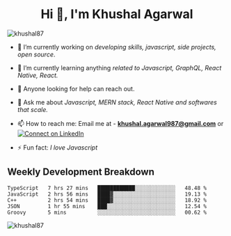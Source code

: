 <h1 align="center">Hi 👋, I'm Khushal Agarwal</h1>


<p align="left"> <img src="https://komarev.com/ghpvc/?username=khushal87&label=Profile Views&color=green&style=plastic" alt="khushal87" /> </p>

- 🔭 I’m currently working on *developing skills, javascript, side projects, open source*.

- 🌱 I’m currently learning anything *related to Javascript, GraphQL, React Native, React.*

- 🤔 Anyone looking for help can reach out.

- 💬 Ask me about *Javascript, MERN stack, React Native and softwares that scale.*

- 📫 How to reach me: Email me at - **khushal.agarwal987@gmail.com** or [![Connect on LinkedIn](https://img.shields.io/badge/--linkedin?label=LinkedIn&logo=LinkedIn&style=social)](https://www.linkedin.com/in/khushal87)

- ⚡ Fun fact: *I love Javascript* 




## Weekly Development Breakdown
<!--START_SECTION:waka-->
```text
TypeScript   7 hrs 27 mins   ████████████░░░░░░░░░░░░░   48.48 % 
JavaScript   2 hrs 56 mins   ████▓░░░░░░░░░░░░░░░░░░░░   19.13 % 
C++          2 hrs 54 mins   ████▓░░░░░░░░░░░░░░░░░░░░   18.92 % 
JSON         1 hr 55 mins    ███░░░░░░░░░░░░░░░░░░░░░░   12.54 % 
Groovy       5 mins          ░░░░░░░░░░░░░░░░░░░░░░░░░   00.62 % 
```
<!--END_SECTION:waka-->
<p><img align="center" src="https://github-readme-stats.vercel.app/api?username=khushal87&count_private=true&show_icons=true" alt="khushal87"/></p>
